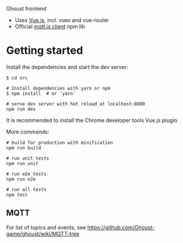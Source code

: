 Ghoust frontend

* Uses [Vue.js](https://vuejs.org/), incl. vuex and vue-router
* Official [mqtt.js client](https://www.npmjs.com/package/mqtt) npm lib


# Getting started

Install the dependencies and start the dev server:

    $ cd src

    # Install dependencies with yarn or npm
    $ npm install  # or `yarn`

    # serve dev server with hot reload at localhost:8080
    npm run dev

It is recommended to install the Chrome developer tools Vue.js plugin

More commands:

    # build for production with minification
    npm run build

    # run unit tests
    npm run unit

    # run e2e tests
    npm run e2e

    # run all tests
    npm test


## MQTT

For list of topics and events, see https://github.com/Ghoust-game/ghoust/wiki/MQTT-tree
